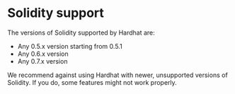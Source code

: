 # Solidity support

The versions of Solidity supported by Hardhat are:

- Any 0.5.x version starting from 0.5.1
- Any 0.6.x version
- Any 0.7.x version

We recommend against using Hardhat with newer, unsupported versions of Solidity. If you do, some features might not work
properly.
